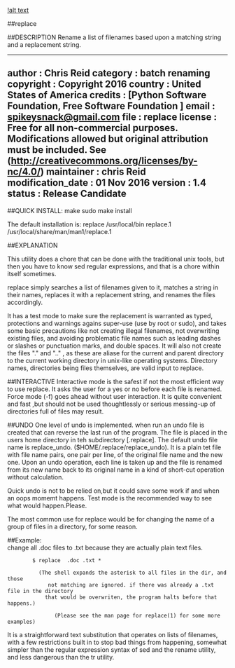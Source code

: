 [!alt text][logo]

[logo]: https://github.com/spikeysnack/replace/blob/master/doc/replace.png "replace"

##replace

##DESCRIPTION
    Rename a list of filenames based upon a matching string 
    and a replacement string.


-----------------------------------------
author      : Chris Reid
category    : batch renaming
copyright   : Copyright 2016
country     : United States of America
credits     : [Python Software Foundation, Free Software Foundation ]
email       : spikeysnack@gmail.com
file        : replace
license     : Free for all non-commercial purposes. 
              Modifications allowed but original attribution must be included. 
              See (http://creativecommons.org/licenses/by-nc/4.0/)
maintainer  : chris Reid
modification_date : 01 Nov 2016
version     : 1.4
status      : Release Candidate
-----------------------------------------

##QUICK INSTALL:
      make
      sudo make install

The default installation is: 
    replace          /usr/local/bin
    replace.1        /usr/local/share/man/man1/replace.1
    

##EXPLANATION 
     
This utility does a chore that can be done with 
the traditional unix tools, but then you have to
know sed regular expressions, and that is a chore 
within itself sometimes.

replace simply searches a list of filenames given
to it, matches a string in their names, replaces it 
with a replacement string, and renames the files accordingly.

It has a test mode to make sure the replacement is warranted as typed,
protections and warnings agains super-use (use by root or sudo),
and takes some basic precautions like not creating illegal filenames,
not overwriting existing files, and avoiding problematic file names
such as leading dashes or slashes or punctuation marks, and double spaces.
It will also not create the files "." and ".." , as these are aliase for
the current and parent directory to the current working directory 
in unix-like operating systems. 
Directory names, directories being files themselves, are valid input to replace. 
  

##INTERACTIVE
Interactive mode is the safest if not the most efficient way to use replace. 
It asks the user for a yes or no before each file is renamed.
Force mode (-f) goes ahead without user interaction. 
It is quite convenient and fast ,but should not be used thoughtlessly or
serious messing-up of directories full of files may result. 

##UNDO
One level of undo is implemented.
when run an undo file is created that can reverse the last run of the program.
The file is placed in the users home directory in teh subdirectory [.replace].
The default undo file name is replace_undo. ($HOME/.replace/replace_undo).
It is a plain tet file with file name pairs, one pair per line, of
the original file name and the new one. Upon an undo operation, each
line is taken up and the file is renamed from its new name back to 
its original name in a kind of short-cut operation without calculation.
 
Quick undo is not to be relied on,but it could save some work 
if and when an oops momemt happens.
Test mode is the recommended way to see what would happen.Please.


The most common use for replace would be for changing the name of
a group of files in a directory, for some reason. 


##Example:  
	      change all .doc files to .txt because they are actually plain text files.

	        $ replace  .doc .txt *
		   
		      (The shell expands the asterisk to all files in the dir, and those 
		         not matching are ignored. if there was already a .txt file in the directory
			    that would be overwriten, the program halts before that happens.)

			       (Please see the man page for replace(1) for some more examples)

It is a straightforward text substitution that operates on lists of filenames,
with a few restrictions built in to stop bad things from happening, somewhat
simpler than the  regular expression syntax of sed and the rename utility, 
and less dangerous than the tr utility.

